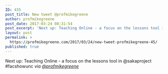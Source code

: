 ```yaml
---
ID: 435
post_title: New tweet @profmikegreene
author: profmikegreene
post_date: 2017-03-24 08:31:54
post_excerpt: 'Next up: Teaching Online - a focus on the lessons tool in @sakaproject #facshowunc'
layout: post
permalink: >
  https://profmikegreene.com/2017/03/24/new-tweet-profmikegreene-45/
published: true
---
```

Next up: Teaching Online - a focus on the lessons tool in @sakaproject #facshowunc
<cite>via <a href="https://twitter.com/profmikegreene/status/845266926767149059">@profmikegreene</a></cite>
